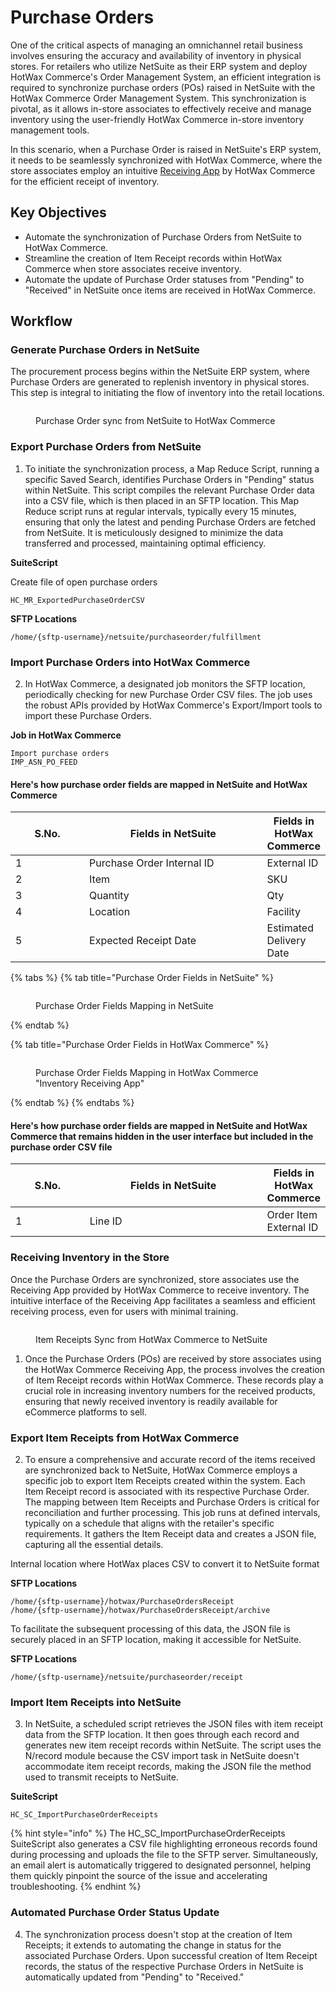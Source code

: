 # Purchase Orders

One of the critical aspects of managing an omnichannel retail business involves ensuring the accuracy and availability of inventory in physical stores. For retailers who utilize NetSuite as their ERP system and deploy HotWax Commerce's Order Management System, an efficient integration is required to synchronize purchase orders (POs) raised in NetSuite with the HotWax Commerce Order Management System. This synchronization is pivotal, as it allows in-store associates to effectively receive and manage inventory using the user-friendly HotWax Commerce in-store inventory management tools.

In this scenario, when a Purchase Order is raised in NetSuite's ERP system, it needs to be seamlessly synchronized with HotWax Commerce, where the store associates employ an intuitive [Receiving App](\(https:/www.hotwax.co/apps/inventory-receiving-app\)/) by HotWax Commerce for the efficient receipt of inventory.

## Key Objectives

* Automate the synchronization of Purchase Orders from NetSuite to HotWax Commerce.
* Streamline the creation of Item Receipt records within HotWax Commerce when store associates receive inventory.
* Automate the update of Purchase Order statuses from "Pending" to "Received" in NetSuite once items are received in HotWax Commerce.

## Workflow

### Generate Purchase Orders in NetSuite

The procurement process begins within the NetSuite ERP system, where Purchase Orders are generated to replenish inventory in physical stores. This step is integral to initiating the flow of inventory into the retail locations.

<figure><img src="../.gitbook/assets/Purchase order sync.png" alt=""><figcaption><p>Purchase Order sync from NetSuite to HotWax Commerce</p></figcaption></figure>

### Export Purchase Orders from NetSuite

1. To initiate the synchronization process, a Map Reduce Script, running a specific Saved Search, identifies Purchase Orders in "Pending" status within NetSuite. This script compiles the relevant Purchase Order data into a CSV file, which is then placed in an SFTP location. This Map Reduce script runs at regular intervals, typically every 15 minutes, ensuring that only the latest and pending Purchase Orders are fetched from NetSuite. It is meticulously designed to minimize the data transferred and processed, maintaining optimal efficiency.

**SuiteScript**

Create file of open purchase orders

```
HC_MR_ExportedPurchaseOrderCSV
```

**SFTP Locations**

```
/home/{sftp-username}/netsuite/purchaseorder/fulfillment
```

### Import Purchase Orders into HotWax Commerce

2. In HotWax Commerce, a designated job monitors the SFTP location, periodically checking for new Purchase Order CSV files. The job uses the robust APIs provided by HotWax Commerce's Export/Import tools to import these Purchase Orders.

**Job in HotWax Commerce**

```
Import purchase orders
IMP_ASN_PO_FEED
```

#### Here's how purchase order fields are mapped in NetSuite and HotWax Commerce

<table><thead><tr><th width="113">S.No.</th><th width="303.83249581239534">Fields in NetSuite</th><th>Fields in HotWax Commerce</th></tr></thead><tbody><tr><td>1</td><td>Purchase Order Internal ID</td><td>External ID</td></tr><tr><td>2</td><td>Item</td><td>SKU</td></tr><tr><td>3</td><td>Quantity</td><td>Qty</td></tr><tr><td>4</td><td>Location</td><td>Facility</td></tr><tr><td>5</td><td>Expected Receipt Date</td><td>Estimated Delivery Date</td></tr></tbody></table>

{% tabs %}
{% tab title="Purchase Order Fields in NetSuite" %}
<figure><img src="../.gitbook/assets/PO netsuite field mapping.png" alt=""><figcaption><p>Purchase Order Fields Mapping in NetSuite</p></figcaption></figure>
{% endtab %}

{% tab title="Purchase Order Fields in HotWax Commerce" %}
<figure><img src="../.gitbook/assets/HC po field mapping (2).png" alt=""><figcaption><p>Purchase Order Fields Mapping in HotWax Commerce "Inventory Receiving App"</p></figcaption></figure>
{% endtab %}
{% endtabs %}

#### Here's how purchase order fields are mapped in NetSuite and HotWax Commerce that remains hidden in the user interface but included in the purchase order CSV file

<table><thead><tr><th width="113">S.No.</th><th width="300.83249581239534">Fields in NetSuite</th><th>Fields in HotWax Commerce</th></tr></thead><tbody><tr><td>1</td><td>Line ID</td><td>Order Item External ID</td></tr></tbody></table>

### Receiving Inventory in the Store

Once the Purchase Orders are synchronized, store associates use the Receiving App provided by HotWax Commerce to receive inventory. The intuitive interface of the Receiving App facilitates a seamless and efficient receiving process, even for users with minimal training.&#x20;

<figure><img src="../.gitbook/assets/PO received.png" alt=""><figcaption><p>Item Receipts Sync from HotWax Commerce to NetSuite</p></figcaption></figure>

1. Once the Purchase Orders (POs) are received by store associates using the HotWax Commerce Receiving App, the process involves the creation of Item Receipt records within HotWax Commerce. These records play a crucial role in increasing inventory numbers for the received products, ensuring that newly received inventory is readily available for eCommerce platforms to sell.

### Export Item Receipts from HotWax Commerce

2. To ensure a comprehensive and accurate record of the items received are synchronized back to NetSuite, HotWax Commerce employs a specific job to export Item Receipts created within the system. Each Item Receipt record is associated with its respective Purchase Order. The mapping between Item Receipts and Purchase Orders is critical for reconciliation and further processing. This job runs at defined intervals, typically on a schedule that aligns with the retailer's specific requirements. It gathers the Item Receipt data and creates a JSON file, capturing all the essential details.

Internal location where HotWax places CSV to convert it to NetSuite format

**SFTP Locations**

```
/home/{sftp-username}/hotwax/PurchaseOrdersReceipt
/home/{sftp-username}/hotwax/PurchaseOrdersReceipt/archive
```

To facilitate the subsequent processing of this data, the JSON file is securely placed in an SFTP location, making it accessible for NetSuite.

**SFTP Locations**

```
/home/{sftp-username}/netsuite/purchaseorder/receipt
```

### Import Item Receipts into NetSuite

3. In NetSuite, a scheduled script retrieves the JSON files with item receipt data from the SFTP location. It then goes through each record and generates new item receipt records within NetSuite. The script uses the N/record module because the CSV import task in NetSuite doesn't accommodate item receipt records, making the JSON file the method used to transmit receipts to NetSuite.

**SuiteScript**

```
HC_SC_ImportPurchaseOrderReceipts
```

{% hint style="info" %}
The HC\_SC\_ImportPurchaseOrderReceipts SuiteScript also generates a CSV file highlighting erroneous records found during processing and uploads the file to the SFTP server. Simultaneously, an email alert is automatically triggered to designated personnel, helping them quickly pinpoint the source of the issue and accelerating troubleshooting.
{% endhint %}

### Automated Purchase Order Status Update

4. The synchronization process doesn't stop at the creation of Item Receipts; it extends to automating the change in status for the associated Purchase Orders. Upon successful creation of Item Receipt records, the status of the respective Purchase Orders in NetSuite is automatically updated from "Pending" to "Received."
